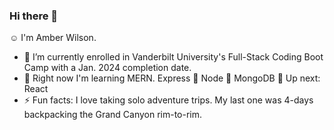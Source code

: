 ### Hi there 👋
:relaxed: I'm Amber Wilson.
- :dizzy: I’m currently enrolled in Vanderbilt University's Full-Stack Coding Boot Camp with a Jan. 2024 completion date.
- :dart: Right now I'm learning MERN. Express :hammer: Node :hammer: MongoDB :hammer: Up next: React
- ⚡ Fun facts: I love taking solo adventure trips. My last one was 4-days backpacking the Grand Canyon rim-to-rim.
<!--
**awil414/awil414** is a ✨ _special_ ✨ repository because its `README.md` (this file) appears on your GitHub profile.

Here are some ideas to get you started:


- 👯 I’m looking to collaborate on ...
- 🤔 I’m looking for help with ...
- 💬 Ask me about ...
- 📫 How to reach me: ...
- 😄 Pronouns: ...

-->
